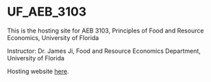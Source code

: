 # UF_AEB_3103

This is the hosting site for AEB 3103, Principles of Food and Resource Economics, University of Florida

Instructor: Dr. James Ji, Food and Resource Economics Department, University of Florida

Hosting website [here](https://github.com/f1kidd/UF_AEB_3103).
 
